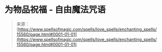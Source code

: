 <!--yml

category: 未分类

date: 2024-06-12 18:55:03

-->

# 为物品祝福 - 自由魔法咒语

> 来源：[https://www.spellsofmagic.com/spells/love_spells/enchanting_spells/15560/page.html#0001-01-01](https://www.spellsofmagic.com/spells/love_spells/enchanting_spells/15560/page.html#0001-01-01)
